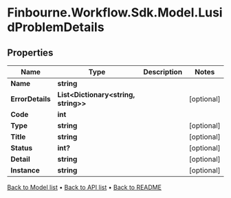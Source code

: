 # Finbourne.Workflow.Sdk.Model.LusidProblemDetails

## Properties

Name | Type | Description | Notes
------------ | ------------- | ------------- | -------------
**Name** | **string** |  | 
**ErrorDetails** | **List&lt;Dictionary&lt;string, string&gt;&gt;** |  | [optional] 
**Code** | **int** |  | 
**Type** | **string** |  | [optional] 
**Title** | **string** |  | [optional] 
**Status** | **int?** |  | [optional] 
**Detail** | **string** |  | [optional] 
**Instance** | **string** |  | [optional] 

[Back to Model list](../README.md#documentation-for-models) &#8226; [Back to API list](../README.md#documentation-for-api-endpoints) &#8226; [Back to README](../README.md)

